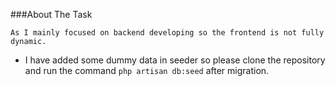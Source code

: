 ###About The Task

`As I mainly focused on backend developing so the frontend is not fully dynamic.`

- I have added some dummy data in seeder so please clone the repository and run the command `php artisan db:seed` after migration.

